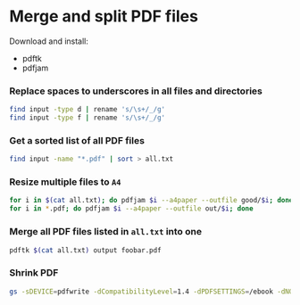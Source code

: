 # Merge and split PDF files

Download and install:

- pdftk
- pdfjam

### Replace spaces to underscores in all files and directories

```bash
find input -type d | rename 's/\s+/_/g'
find input -type f | rename 's/\s+/_/g'
```

### Get a sorted list of all PDF files

```bash
find input -name "*.pdf" | sort > all.txt
```

### Resize multiple files to `A4`

```bash
for i in $(cat all.txt); do pdfjam $i --a4paper --outfile good/$i; done
for i in *.pdf; do pdfjam $i --a4paper --outfile out/$i; done
```

### Merge all PDF files listed in `all.txt` into one

```bash
pdftk $(cat all.txt) output foobar.pdf
```

### Shrink PDF

```bash
gs -sDEVICE=pdfwrite -dCompatibilityLevel=1.4 -dPDFSETTINGS=/ebook -dNOPAUSE -dQUIET -dBATCH -sOutputFile=output-ebook.pdf input.pdf
```
